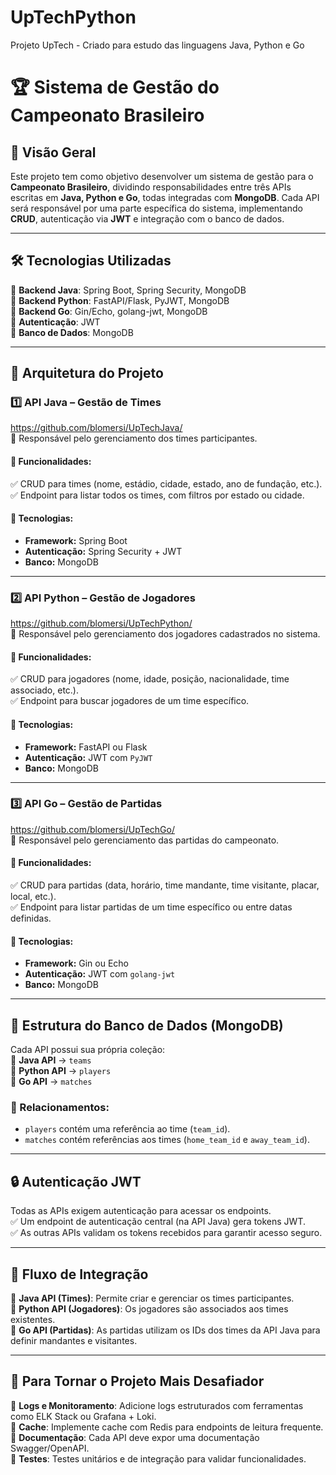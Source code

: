 # UpTechPython
Projeto UpTech - Criado para estudo das linguagens Java, Python e Go

# **🏆 Sistema de Gestão do Campeonato Brasileiro**

## **📌 Visão Geral**  
Este projeto tem como objetivo desenvolver um sistema de gestão para o **Campeonato Brasileiro**, dividindo responsabilidades entre três APIs escritas em **Java, Python e Go**, todas integradas com **MongoDB**. Cada API será responsável por uma parte específica do sistema, implementando **CRUD**, autenticação via **JWT** e integração com o banco de dados.  

---

## **🛠 Tecnologias Utilizadas**  
🔹 **Backend Java**: Spring Boot, Spring Security, MongoDB  
🔹 **Backend Python**: FastAPI/Flask, PyJWT, MongoDB  
🔹 **Backend Go**: Gin/Echo, golang-jwt, MongoDB  
🔹 **Autenticação**: JWT  
🔹 **Banco de Dados**: MongoDB  

---

## **📌 Arquitetura do Projeto**  

### **1️⃣ API Java – Gestão de Times**  
https://github.com/blomersi/UpTechJava/  
🔹 Responsável pelo gerenciamento dos times participantes.  

#### **📌 Funcionalidades:**  
✅ CRUD para times (nome, estádio, cidade, estado, ano de fundação, etc.).  
✅ Endpoint para listar todos os times, com filtros por estado ou cidade.  

#### **🚀 Tecnologias:**  
- **Framework:** Spring Boot  
- **Autenticação:** Spring Security + JWT  
- **Banco:** MongoDB  

---

### **2️⃣ API Python – Gestão de Jogadores**  
https://github.com/blomersi/UpTechPython/  
🔹 Responsável pelo gerenciamento dos jogadores cadastrados no sistema.  

#### **📌 Funcionalidades:**  
✅ CRUD para jogadores (nome, idade, posição, nacionalidade, time associado, etc.).  
✅ Endpoint para buscar jogadores de um time específico.  

#### **🚀 Tecnologias:**  
- **Framework:** FastAPI ou Flask  
- **Autenticação:** JWT com `PyJWT`  
- **Banco:** MongoDB  

---

### **3️⃣ API Go – Gestão de Partidas**  
https://github.com/blomersi/UpTechGo/  
🔹 Responsável pelo gerenciamento das partidas do campeonato.  

#### **📌 Funcionalidades:**  
✅ CRUD para partidas (data, horário, time mandante, time visitante, placar, local, etc.).  
✅ Endpoint para listar partidas de um time específico ou entre datas definidas.  

#### **🚀 Tecnologias:**  
- **Framework:** Gin ou Echo  
- **Autenticação:** JWT com `golang-jwt`  
- **Banco:** MongoDB  

---

## **📌 Estrutura do Banco de Dados (MongoDB)**  
Cada API possui sua própria coleção:  
📌 **Java API** → `teams`  
📌 **Python API** → `players`  
📌 **Go API** → `matches`  

### **🔗 Relacionamentos:**  
- `players` contém uma referência ao time (`team_id`).  
- `matches` contém referências aos times (`home_team_id` e `away_team_id`).  

---

## **🔒 Autenticação JWT**  
Todas as APIs exigem autenticação para acessar os endpoints.  
✅ Um endpoint de autenticação central (na API Java) gera tokens JWT.  
✅ As outras APIs validam os tokens recebidos para garantir acesso seguro.  

---

## **📌 Fluxo de Integração**  
📌 **Java API (Times)**: Permite criar e gerenciar os times participantes.  
📌 **Python API (Jogadores)**: Os jogadores são associados aos times existentes.  
📌 **Go API (Partidas)**: As partidas utilizam os IDs dos times da API Java para definir mandantes e visitantes.  

---

## **🚀 Para Tornar o Projeto Mais Desafiador**  
🔹 **Logs e Monitoramento**: Adicione logs estruturados com ferramentas como ELK Stack ou Grafana + Loki.  
🔹 **Cache**: Implemente cache com Redis para endpoints de leitura frequente.  
🔹 **Documentação**: Cada API deve expor uma documentação Swagger/OpenAPI.  
🔹 **Testes**: Testes unitários e de integração para validar funcionalidades.  
